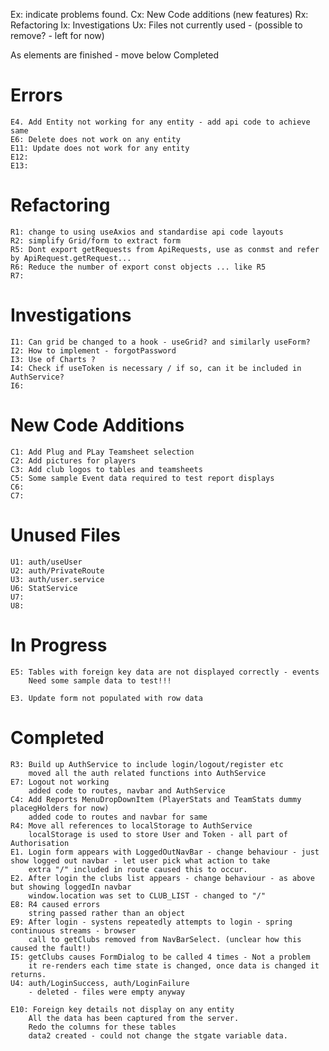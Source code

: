 Ex: indicate problems found.
Cx: New Code additions (new features)
Rx: Refactoring
Ix: Investigations
Ux: Files not currently used - (possible to remove? - left for now)

As elements are finished - move below Completed

# Errors
    E4. Add Entity not working for any entity - add api code to achieve same
    E6: Delete does not work on any entity
    E11: Update does not work for any entity
    E12: 
    E13: 

    
# Refactoring
    R1: change to using useAxios and standardise api code layouts
    R2: simplify Grid/form to extract form
    R5: Dont export getRequests from ApiRequests, use as conmst and refer by ApiRequest.getRequest...  
    R6: Reduce the number of export const objects ... like R5
    R7: 

# Investigations
    I1: Can grid be changed to a hook - useGrid? and similarly useForm?
    I2: How to implement - forgotPassword
    I3: Use of Charts ?
    I4: Check if useToken is necessary / if so, can it be included in AuthService?
    I6:

# New Code Additions
    C1: Add Plug and PLay Teamsheet selection
    C2: Add pictures for players
    C3: Add club logos to tables and teamsheets
    C5: Some sample Event data required to test report displays 
    C6: 
    C7:

# Unused Files
    U1: auth/useUser
    U2: auth/PrivateRoute
    U3: auth/user.service
    U6: StatService
    U7: 
    U8: 


# In Progress
    E5: Tables with foreign key data are not displayed correctly - events
        Need some sample data to test!!!

    E3. Update form not populated with row data
    
# Completed

    R3: Build up AuthService to include login/logout/register etc
        moved all the auth related functions into AuthService
    E7: Logout not working
        added code to routes, navbar and AuthService 
    C4: Add Reports MenuDropDownItem (PlayerStats and TeamStats dummy placegHolders for now)
        added code to routes and navbar for same
    R4: Move all references to localStorage to AuthService
        localStorage is used to store User and Token - all part of Authorisation
    E1. Login form appears with LoggedOutNavBar - change behaviour - just show logged out navbar - let user pick what action to take
        extra "/" included in route caused this to occur.
    E2. After login the clubs list appears - change behaviour - as above but showing loggedIn navbar
        window.location was set to CLUB_LIST - changed to "/"
    E8: R4 caused errors
        string passed rather than an object
    E9: After login - systens repeatedly attempts to login - spring continuous streams - browser 
        call to getClubs removed from NavBarSelect. (unclear how this caused the fault!)
    I5: getClubs causes FormDialog to be called 4 times - Not a problem
        it re-renders each time state is changed, once data is changed it returns.
    U4: auth/LoginSuccess, auth/LoginFailure 
        - deleted - files were empty anyway

    E10: Foreign key details not display on any entity
        All the data has been captured from the server.
        Redo the columns for these tables
        data2 created - could not change the stgate variable data.


